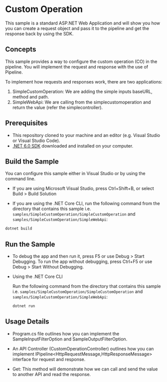 # Custom Operation 

This sample is a standard ASP.NET Web Application and will show you how you can create a request object and pass it to the pipeline and get the response back by using the SDK. 

## Concepts

This sample provides a way to configure the custom operation (CO) in the pipeline. You will implement the request and response with the use of Pipeline. 

To implement how requests and responses work, there are two applications:
1. SimpleCustomOperation: We are adding the simple inputs baseURL, method and path. 
2. SimpleWebApi: We are calling from the simplecustomoperation and return the value (refer the simplecontroller).

## Prerequisites

- This repository cloned to your machine and an editor (e.g. Visual Studio or Visual Studio Code).
- [.NET 6.0 SDK](https://dotnet.microsoft.com/download) downloaded and installed on your computer.

## Build the Sample

You can configure this sample either in Visual Studio or by using the command line.

- If you are using Microsoft Visual Studio, press Ctrl+Shift+B, or select Build > Build Solution

- If you are using the .NET Core CLI, run the following command from the directory that contains this sample i.e. `samples/SimpleCustomOperation/SimpleCustomOperation` and `samples/SimpleCustomOperation/SimpleWebApi`: 

```bash
dotnet build
```

## Run the Sample

- To debug the app and then run it, press F5 or use Debug > Start Debugging. To run the app without debugging, press Ctrl+F5 or use Debug > Start Without Debugging. 

- Using the .NET Core CLI 

    Run the following command from the directory that contains this sample i.e. `samples/SimpleCustomOperation/SimpleCustomOperation` and `samples/SimpleCustomOperation/SimpleWebApi`:

    ```bash
    dotnet run
    ```

## Usage Details 

- Program.cs file  outlines how you can implement the SampleInputFilterOption and SampleOutputFilterOption. 

- An API Controller (CustomOperationController) outlines how you can implement IPipeline<HttpRequestMessage,HttpResponseMessage> interface for request and response. 

- Get: This method will demonstrate how we can call and send the value to another API and read the response.  

 

 
